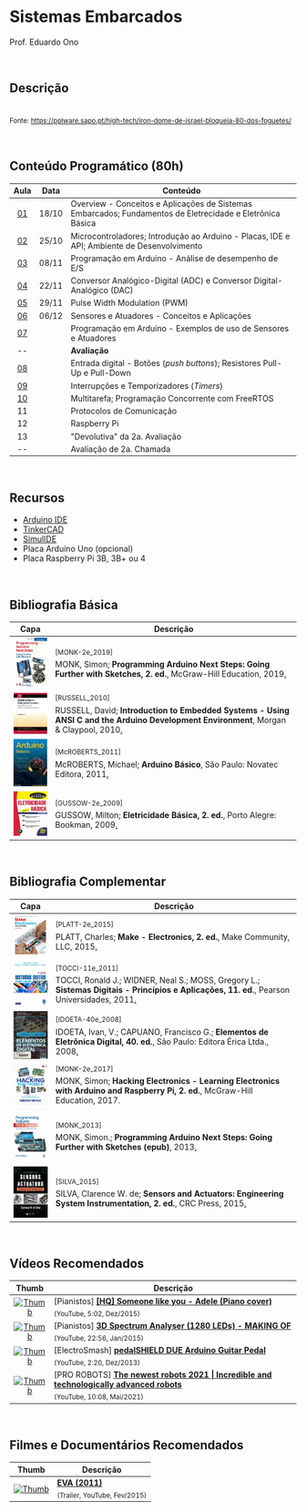 # Sistemas Embarcados

Prof. Eduardo Ono

<br>

## Descrição

<img src="https://pplware.sapo.pt/wp-content/uploads/2021/05/israel_iron_dome01.jpg" alt="" width="360px"><br>
<small>Fonte: https://pplware.sapo.pt/high-tech/iron-dome-de-israel-bloqueia-80-dos-foguetes/</small>

<br>

## Conteúdo Programático (80h)

| Aula | Data  | Conteúdo |
| :-: |  :-:  | ---
| [01] | 18/10 | Overview - Conceitos e Aplicações de Sistemas Embarcados; Fundamentos de Eletrecidade e Eletrônica Básica
| [02] | 25/10 | Microcontroladores; Introdução ao Arduino - Placas, IDE e API; Ambiente de Desenvolvimento
| [03] | 08/11 | Programação em Arduino - Análise de desempenho de E/S
| [04] | 22/11 | Conversor Analógico-Digital (ADC) e Conversor Digital-Analógico (DAC)
| [05] | 29/11 | Pulse Width Modulation (PWM)
| [06] | 06/12 | Sensores e Atuadores - Conceitos e Aplicações
| [07] |       | Programação em Arduino - Exemplos de uso de Sensores e Atuadores
| -- |       | __Avaliação__
| [08] |       | Entrada digital - Botões (_push buttons_); Resistores Pull-Up e Pull-Down
| [09] |       | Interrupções e Temporizadores (_Timers_)
| [10] |       | Multitarefa; Programação Concorrente com FreeRTOS
| 11 |       | Protocolos de Comunicação
| 12 |       | Raspberry Pi
| 13 |       | "Devolutiva" da 2a. Avaliação
| -- |       | Avaliação de 2a. Chamada

[01]: ./aulas/README.md#aula-01
[02]: ./aulas/README.md#aula-02
[03]: ./aulas/README.md#aula-03
[04]: ./aulas/README.md#aula-04
[05]: ./aulas/README.md#aula-05
[06]: ./aulas/README.md#aula-06
[07]: ./aulas/README.md#aula-07
[08]: ./aulas/README.md#aula-08
[09]: ./aulas/README.md#aula-09
[10]: ./aulas/README.md#aula-10
[11]: ./aulas/README.md#aula-11
[12]: ./aulas/README.md#aula-12
[13]: ./aulas/README.md#aula-13

<br>

## Recursos

* [Arduino IDE](https://www.arduino.cc)
* [TinkerCAD](https://www.tinkercad.com)
* [SimulIDE](https://www.simulide.com)
* Placa Arduino Uno (opcional)
* Placa Raspberry Pi 3B, 3B+ ou 4

<br>

## Bibliografia Básica

| Capa | Descrição |
| :-:  | --- |
| <img src="./referencias/capas/monk-2e_2019.jpg" width="100px"> | <sup>[MONK-2e_2019]</sup><br>MONK, Simon; __Programming Arduino Next Steps: Going Further with Sketches, 2. ed.__, McGraw-Hill Education, 2019[.](https://app.box.com/s/onxakui60rfqif5jh7800uod4q9xtebm)
| <img src="./referencias/capas/russell_2010.jpg" width="100px"> | <sup>[RUSSELL_2010]</sup><br>RUSSELL, David; __Introduction to Embedded Systems - Using ANSI C and the Arduino Development Environment__, Morgan & Claypool, 2010[.](https://app.box.com/s/dglipxr1taeq5ofsowbnwik0owo0s47x)
| <img src="./referencias/capas/mcroberts_2011.jpg" width="100px"> | <sup>[McROBERTS_2011]</sup><br>McROBERTS, Michael; __Arduino Básico__, São Paulo: Novatec Editora, 2011[.](https://app.box.com/s/gr402oiw0ivv55lvdclk7wnsj1pga7rx)
| <img src="./referencias/capas/GUSSOW-2e_2009.jpg" width="100px"> | <sup>[GUSSOW-2e_2009]</sup><br>GUSSOW, Milton; __Eletricidade Básica, 2. ed.__, Porto Alegre: Bookman, 2009[.](https://app.box.com/s/c7dhfb3t0sopygntto0tlbvbwz92u9tj)

<br>

## Bibliografia Complementar

| Capa | Descrição |
| :-:  | --- |
| <img src="./referencias/capas/platt-2e_2015.jpg" width="100px"> | <sup>[PLATT-2e_2015]</sup><br>PLATT, Charles; __Make - Electronics, 2. ed.__, Make Community, LLC, 2015[.](https://app.box.com/s/r2p1z56spe3bybzy593mh8zladezyslz)
| <img src="./referencias/capas/tocci-11e_2011.jpg" width="100px"> | <sup>[TOCCI-11e_2011]</sup><br>TOCCI, Ronald J.; WIDNER, Neal S.; MOSS, Gregory L.; __Sistemas Digitais - Princípios e Aplicações, 11. ed.__, Pearson Universidades, 2011[.](https://app.box.com/s/98g9e4939fd27vxqpvcyrbcg0iykhnwu)
| <img src="./referencias/capas/idoeta-40e_2008.jpg" width="100px"> | <sup>[IDOETA-40e_2008]</sup><br>IDOETA, Ivan, V.; CAPUANO, Francisco G.; __Elementos de Eletrônica Digital, 40. ed.__, São Paulo: Editora Érica Ltda., 2008[.](https://app.box.com/s/a5jgfgbhj1s77tc0qwup)
| <img src="./referencias/capas/monk-2e_2017.jpg" width="100px"> | <sup>[MONK-2e_2017]</sup><br>MONK, Simon; __Hacking Electronics - Learning Electronics with Arduino and Raspberry Pi, 2. ed.__,  McGraw-Hill Education, 2017.
| <img src="./referencias/capas/monk_2013.jpg" width="100px"> | <sup>[MONK_2013]</sup><br>MONK, Simon.; __Programming Arduino Next Steps: Going Further with Sketches (epub)__, 2013[.](https://app.box.com/s/mbmb2h06we9zxkzl0ecko4yxpn2tvbgo)
| <img src="./referencias/capas/silva_2015.jpg" width="100px"> | <sup>[SILVA_2015]</sup><br>SILVA, Clarence W. de; __Sensors and Actuators: Engineering System Instrumentation, 2. ed.__, CRC Press, 2015[.](https://app.box.com/s/01ekh5g479pcg3xmbyj3ctiurxiv7t5o)

<br>

## Vídeos Recomendados

| Thumb | Descrição |
| :-: | --- |
| [![Thumb](https://img.youtube.com/vi/81q9kBRQt1E/default.jpg)](https://www.youtube.com/watch?v=81q9kBRQt1E) | [Pianistos] [__[HQ] Someone like you - Adele (Piano cover)__](https://www.youtube.com/watch?v=81q9kBRQt1E) <br> <sub>(YouTube, 5:02, Dez/2015)</sub>
| [![Thumb](https://img.youtube.com/vi/Vn39txtVIHc/default.jpg)](https://www.youtube.com/watch?v=Vn39txtVIHc) | [Pianistos] [__3D Spectrum Analyser (1280 LEDs) - MAKING OF__](https://www.youtube.com/watch?v=Vn39txtVIHc) <br> <sub>(YouTube, 22:56, Jan/2015)</sub>
| [![Thumb](https://img.youtube.com/vi/COPaqJBekBQ/default.jpg)](https://www.youtube.com/watch?v=COPaqJBekBQ) | [ElectroSmash] [__pedalSHIELD DUE Arduino Guitar Pedal__](https://www.youtube.com/watch?v=COPaqJBekBQ) <br> <sub>(YouTube, 2:20, Dez/2013)</sub>
| [![Thumb](https://img.youtube.com/vi/m-LP4qpOLl0/default.jpg)](https://www.youtube.com/watch?v=m-LP4qpOLl0) | [PRO ROBOTS] [__The newest robots 2021 \| Incredible and technologically advanced robots__](https://www.youtube.com/watch?v=m-LP4qpOLl0) <br> <sub>(YouTube, 10:08, Mai/2021)</sub>

<br>

## Filmes e Documentários Recomendados

| Thumb | Descrição |
| :-: | --- |
| [![Thumb](https://img.youtube.com/vi/GaBX2sY6V2E/default.jpg)](https://www.youtube.com/watch?v=GaBX2sY6V2E) | [__EVA (2011)__](https://www.youtube.com/watch?v=GaBX2sY6V2E) <br> <sub>(Trailer, YouTube, Fev/2015)</sub>

<br>
